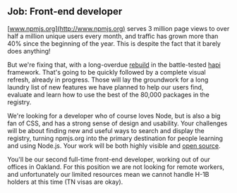 ## Job: Front-end developer

[www.npmjs.org](http://www.npmjs.org) serves 3 million page views to over half a million unique users every month, and traffic has grown more than 40% since the beginning of the year. This is despite the fact that it barely does anything! 

But we're fixing that, with a long-overdue [rebuild](http://blog.npmjs.org/post/88024339405/nearing-practical-maintainability) in the battle-tested [hapi](http://hapijs.com/) framework. That's going to be quickly followed by a complete visual refresh, already in progress. Those will lay the groundwork for a long laundry list of new features we have planned to help our users find, evaluate and learn how to use the best of the 80,000 packages in the registry.

We're looking for a developer who of course loves Node, but is also a big fan of CSS, and has a strong sense of design and usability. Your challenges will be about finding new and useful ways to search and display the registry, turning npmjs.org into the primary destination for people learning and using Node.js. Your work will be both highly visible and  [open source](https://github.com/npm/newww).

You'll be our second full-time front-end developer, working out of our offices in Oakland. For this position we are not looking for remote workers, and unfortunately our limited resources mean we cannot handle H-1B holders at this time (TN visas are okay).